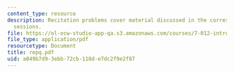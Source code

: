 ```yaml
---
content_type: resource
description: Recitation problems cover material discussed in the corresponding lecture
  sessions.
file: https://ol-ocw-studio-app-qa.s3.amazonaws.com/courses/7-012-introduction-to-biology-fall-2004/a049b7d93ebb72cb118de7dc2f9e2f87_repq.pdf
file_type: application/pdf
resourcetype: Document
title: repq.pdf
uid: a049b7d9-3ebb-72cb-118d-e7dc2f9e2f87
---
```

